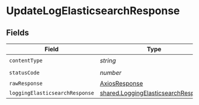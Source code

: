 # UpdateLogElasticsearchResponse


## Fields

| Field                                                                                      | Type                                                                                       | Required                                                                                   | Description                                                                                |
| ------------------------------------------------------------------------------------------ | ------------------------------------------------------------------------------------------ | ------------------------------------------------------------------------------------------ | ------------------------------------------------------------------------------------------ |
| `contentType`                                                                              | *string*                                                                                   | :heavy_check_mark:                                                                         | N/A                                                                                        |
| `statusCode`                                                                               | *number*                                                                                   | :heavy_check_mark:                                                                         | N/A                                                                                        |
| `rawResponse`                                                                              | [AxiosResponse](https://axios-http.com/docs/res_schema)                                    | :heavy_minus_sign:                                                                         | N/A                                                                                        |
| `loggingElasticsearchResponse`                                                             | [shared.LoggingElasticsearchResponse](../../models/shared/loggingelasticsearchresponse.md) | :heavy_minus_sign:                                                                         | OK                                                                                         |